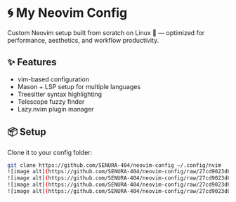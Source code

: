 # 🌀 My Neovim Config

Custom Neovim setup built from scratch on Linux 🐧 — optimized for performance, aesthetics, and workflow productivity.

## ✨ Features
- vim-based configuration
- Mason + LSP setup for multiple languages
- Treesitter syntax highlighting
- Telescope fuzzy finder
- Lazy.nvim plugin manager

## 📦 Setup
Clone it to your config folder:
```bash
git clone https://github.com/SENURA-404/neovim-config ~/.config/nvim
![image alt](https://github.com/SENURA-404/neovim-config/raw/27cd9023d8ee81642489658a3fdb251ba2ad954a/nvim-1.png)
![image alt](https://github.com/SENURA-404/neovim-config/raw/27cd9023d8ee81642489658a3fdb251ba2ad954a/nvim-2.png)
![image alt](https://github.com/SENURA-404/neovim-config/raw/27cd9023d8ee81642489658a3fdb251ba2ad954a/nvim-3.png)
![image alt](https://github.com/SENURA-404/neovim-config/raw/27cd9023d8ee81642489658a3fdb251ba2ad954a/nvim-4.png)
